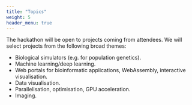 ```yaml
---
title: "Topics"
weight: 5
header_menu: true
---
```


The hackathon will be open to projects coming from attendees. We will select projects from the following broad themes:

- Biological simulators (e.g. for population genetics).
- Machine learning/deep learning.
- Web portals for bioinformatic applications, WebAssembly, interactive visualisation.
- Data visualisation.
- Parallelisation, optimisation, GPU acceleration.
- Imaging.

